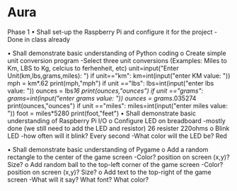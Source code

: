 # Aura

Phase 1
• Shall set-up the Raspberry Pi and configure it for the project
-Done in class already

• Shall demonstrate basic understanding of Python coding
o Create simple unit conversion program
-Select three unit conversions (Examples: Miles to Km, LBS to Kg, celcius to ferhenheit, etc)
unit=input("Enter Unit(km,lbs,grams,miles): ")
if unit=="km":
  km=int(input("enter KM value: "))
  mph = km*.62
  print(mph,"mph")
if unit =="lbs":
  lbs=int(input("enter lbs value: "))
  ounces = lbs*16
  print(ounces,"ounces")
if unit =="grams":
  grams=int(input("enter grams value: "))
  ounces = grams*.035274
  print(ounces,"ounces")
if unit =="miles":
  miles=int(input("enter miles value: "))
  foot = miles*5280
  print(foot,"feet") 
• Shall demonstrate basic understanding of Raspberry Pi I/O
o Configure LED on breadboard 
-mostly done (we still need to add the LED and resistor) 26 resister 220ohms
o Blink LED 
-how often will it blink? Every second
-What color will the LED be? Red

• Shall demonstrate basic understanding of Pygame
o Add a random rectangle to the center of the game screen
-Color? position on screen (x,y)? Size? 
o Add random ball to the top-left corner of the game screen
-Color? position on screen (x,y)? Size? 
o Add text to the top-right of the game screen
-What will it say? What font? What color?
